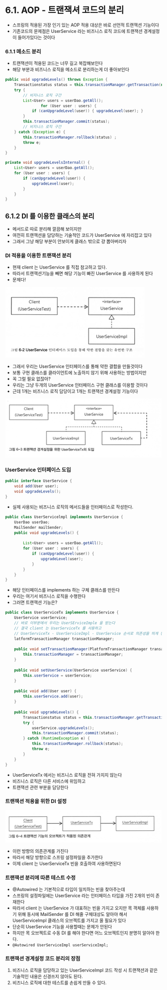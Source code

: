 # 6.1. AOP - 트랜잭셔 코드의 분리
- 스프링의 적용된 가장 인기 있는 AOP 적용 대상은 바로 선언적 트랜잭션 기능이다
- 기존코드의 문제점은 UserService 라는 비즈니스 로직 코드에 트랜잭션 경계설정이 들어가있다는 것이다

### 6.1.1 메소드 분리
- 트랜잭션이 적용된 코드는 너무 길고 복잡해보인다
- 해당 부분과 비즈니스 로직을 메소드로 분리하는게 더 좋아보인다

```java
public void upgradeLevels() throws Exception { 
    Transactionstatus status = this.transactionManager.getTransaction(new DefaultTransactionDefinition());
    try {
		// 비지니스 로직 구간
        List<User> users = userDao.getAll(); 
				for (User user : users) {
            if (canUpgradeLevel(user)) { upgradeLevel(user); } 
        }
        this.transactionManager.commit(status); 
		// 비지니스 로직 구간
    } catch (Exception e) {
        this.transactionManager.rollback(status) ;
        throw e; 
    }
}
```
```java
private void upgradeLevelsInternal() { 
    List<User> users = userDao.getAll(); 
    for (User user : users) {
        if (canUpgradeLevel(user)) { 
            upgradeLevel(user);
        } 
    }
}
```

## 6.1.2 DI 를 이용한 클래스의 분리
- 메서드로 따로 분리해 깔끔해 보이지만
- 여전히 트랜잭션을 담당하는 기술적인 코드가 UserService 에 자리잡고 있다
- 그래서 그냥 해당 부분이 안보이게 클래스 밖으로 걍 뽑아버리자

### DI 적용을 이용한 트랜잭션 분리
- 현재 client 는 UserService 를 직접 참고하고 있다.
- 따라서 트랜잭션기능을 빼면 해당 기능이 빠진 UserService 를 사용하게 된다
- 문제다!

![img_1.png](../img/aop1.png)

- 그래서 우리는 UserService 인터페이스를 통해 약한 결합을 만들것이다
- 보통 구현 클래스를 클라이언트에 노출하지 않기 위해 사용하는 방법이지만
- 꼭 그럴 필요 없잖아?
- 우리는 그냥 두개의 UserService 인터페이스 구현 클래스를 이용할 것이다
- 근데 1개는 비즈니스 로직 담당이고 1개는 트랜잭션 경계설정 기능이다

![img_2.png](../img/aop2.png)

### UserService 인터페이스 도입
```java
public interface UserService { 
    void add(User user); 
    void upgradeLevels();
}
```
- 실제 사용되는 비즈니스 로직의 메서드들을 인터페이스로 작성한다.

```java
public class UserServicelmpl implements UserService { 
    UserDao userDao;
    MailSender mailSender;
    public void upgradeLevels() {

        List<User> users = userDao.getAll(); 
        for (User user : users) {
            if (canUpgradeLevel(user)) { 
                upgradeLevel(user);
            } 
        }
    }
}
```
- 해당 인터페이스를 implements 하는 구체 클래스를 만든다
- 우리는 여기서 비즈니스 로직을 수행한다
- 그러면 트랜잭션 기능은?

```java
public class UserServiceTx implements UserService { 
    UserService userService; 
    // 바로 이부분에서 우리는 UserSErviceImple 을 받는다
    // 결국 client 는 UserServiceTx 를 사용하고 
    // UserServiceTx - UserServiceImpl - UserService 순서로 의존성을 띄게 된다
    latformTransactionManager transactionManager;
    
    public void setTransactionManager(PlatformTransactionManager transactionManager) {
        this.transactionManager = transactionManager; 
    }

    public void setUserService(UserService userService) { 
        this.userService = userService;
    }

    public void add(User user) { 
        this.userService.add(user);
    }

    public void upgradeLevels() {
        Transactionstatus status = this.transactionManager.getTransaction(new DefaultTransactionDefinitionO);
        try {
            userService.upgradeLevels();
            this.transactionManager.commit(status); 
        } catch (RuntimeException e) {
            this.transactionManager.rollback(status);
            throw e; 
        }
    }
}
```
- UserServiceTx 에서는 비즈니스 로직을 전혀 가지지 않는다
- 비즈니스 로직은 다른 서비스에 위임하고
- 트랜잭션 관련 부분을 담당한다

### 트랜잭션 적용을 위한 DI 설정

![img_3.png](../img/aop3.png)

- 이런 방향의 의존관계를 가진다
- 따라서 해당 방향으로 스프링 설정파일을 추가한다
- 이제 client 는 UserServiceTx 빈을 호출하여 사용하면된다

### 트랜잭션 분리에 따른 테스트 수정
- @Autowired 는 기본적으로 타입이 일치하는 빈을 찾아주는데
- 스프링의 설정파일에는 UserService 라는 인터페이스 타입을 가진 2개의 빈이 존재한다
- 따라서 client 는 UserService 가 대표하는 빈을 가지고 오지만 목 객체를 사용하기 위해 동시에 MailSender 를 DI 해줄 구체대상도 알아야 해서 UserServiceImpl 클래스의 오브젝트를 가지고 올 필요가 있다
- 단순히 UserService 기능을 사용할때는 문제가 안된다
- 하지만 목 오브젝트로 수동 DI 를 해야 한다면 어느 오브젝트인지 분명히 알아야 한다.
- `@Autowired UserServiceImpl userServiceImpl;`

### 트랜잭션 경계설정 코드 분리의 장점
1. 비즈니스 로직을 담당하고 있는 UserServiceImpl 코드 작성 시 트랜잭션과 같은 기술적인 내용은 신경쓰지 않아도 된다.
2. 비즈니스 로직에 대한 테스트를 손쉽게 만들 수 있다.